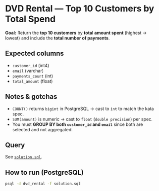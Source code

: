 # DVD Rental — Top 10 Customers by Total Spend

**Goal:** Return the **top 10 customers** by **total amount spent** (highest → lowest) and include the **total number of payments**.

## Expected columns
- `customer_id` (int4)
- `email` (varchar)
- `payments_count` (int)
- `total_amount` (float)

## Notes & gotchas
- `COUNT()` returns `bigint` in PostgreSQL → cast to `int` to match the kata spec.
- `SUM(amount)` is numeric → cast to `float` (`double precision`) per spec.
- You must **GROUP BY both `customer_id` and `email`** since both are selected and not aggregated.

## Query
See [`solution.sql`](./solution.sql).

## How to run (PostgreSQL)
```bash
psql -d dvd_rental -f solution.sql
